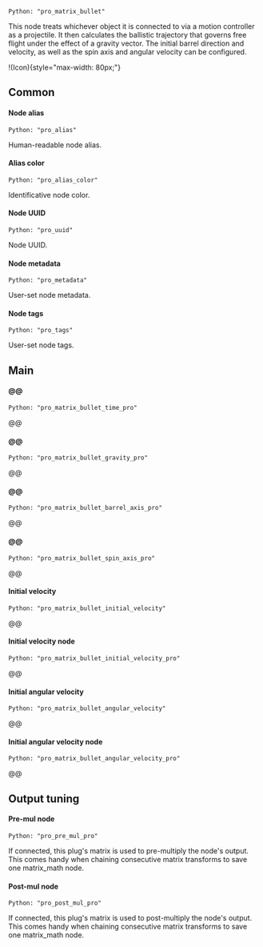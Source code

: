 `Python: "pro_matrix_bullet"`

This node treats whichever object it is connected to via a motion controller as a projectile. It then calculates the ballistic trajectory that governs free flight under the effect of a gravity vector. The initial barrel direction and velocity, as well as the spin axis and angular velocity can be configured.

!(Icon){style="max-width: 80px;"}

## Common

#### Node alias
`Python: "pro_alias"`

Human-readable node alias.

#### Alias color
`Python: "pro_alias_color"`

Identificative node color.

#### Node UUID
`Python: "pro_uuid"`

Node UUID.

#### Node metadata
`Python: "pro_metadata"`

User-set node metadata.

#### Node tags
`Python: "pro_tags"`

User-set node tags.

## Main

#### @@
`Python: "pro_matrix_bullet_time_pro"`

@@

#### @@
`Python: "pro_matrix_bullet_gravity_pro"`

@@

#### @@
`Python: "pro_matrix_bullet_barrel_axis_pro"`

@@

#### @@
`Python: "pro_matrix_bullet_spin_axis_pro"`

@@

#### Initial velocity
`Python: "pro_matrix_bullet_initial_velocity"`

@@

#### Initial velocity node
`Python: "pro_matrix_bullet_initial_velocity_pro"`

@@

#### Initial angular velocity
`Python: "pro_matrix_bullet_angular_velocity"`

@@

#### Initial angular velocity node
`Python: "pro_matrix_bullet_angular_velocity_pro"`

@@

## Output tuning

#### Pre-mul node
`Python: "pro_pre_mul_pro"`

If connected, this plug's matrix is used to pre-multiply the node's output. This comes handy when chaining consecutive matrix transforms to save one matrix_math node.

#### Post-mul node
`Python: "pro_post_mul_pro"`

If connected, this plug's matrix is used to post-multiply the node's output. This comes handy when chaining consecutive matrix transforms to save one matrix_math node.

